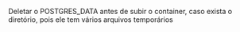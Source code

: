 Deletar o POSTGRES_DATA antes de subir o container, caso exista o diretório, pois ele tem vários arquivos temporários
